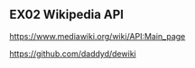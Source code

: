 ## EX02 Wikipedia API

https://www.mediawiki.org/wiki/API:Main_page

https://github.com/daddyd/dewiki